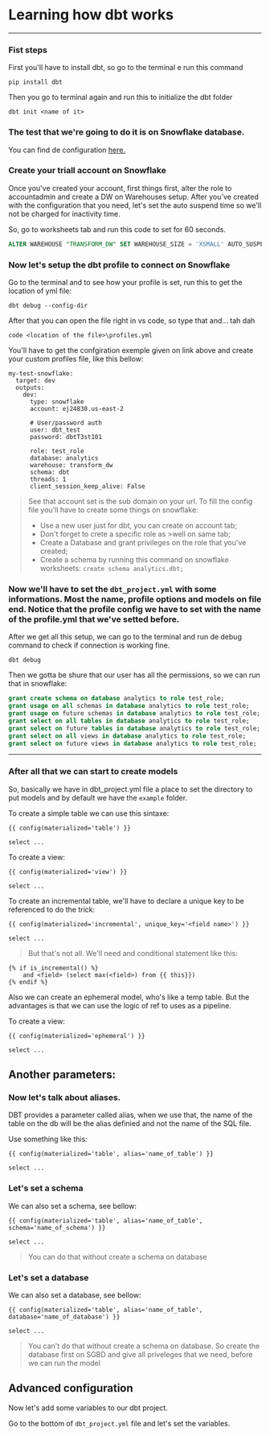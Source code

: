 # Learning how dbt works
____
### Fist steps

First you'll have to install dbt, so go to the terminal e run this command

``` Shell
pip install dbt
```

Then you go to terminal again and run this to initialize the dbt folder

``` Shell
dbt init <name of it>
```

### The test that we're going to do it is on Snowflake database.

You can find de configuration [here.](https://docs.getdbt.com/reference/warehouse-profiles/snowflake-profile)

### Create your triall account on Snowflake
Once you've created your account, first things first, alter the role to accountadmin and create a DW on Warehouses setup.
After you've created with the configuration that you need, let's set the auto suspend time so we'll not be charged for inactivity time.

So, go to worksheets tab and run this code to set for 60 seconds.
``` SQL
ALTER WAREHOUSE "TRANSFORM_DW" SET WAREHOUSE_SIZE = 'XSMALL' AUTO_SUSPEND = 60 AUTO_RESUME = TRUE MIN_CLUSTER_COUNT = 1 MAX_CLUSTER_COUNT = 2 SCALING_POLICY = 'STANDARD' COMMENT = '';
```

### Now let's setup the dbt profile to connect on Snowflake
Go to the terminal and to see how your profile is set, run this to get the location of yml file:

``` Shell
dbt debug --config-dir

```

After that you can  open the file right in vs code, so type that and... tah dah

``` Shell
code <location of the file>\profiles.yml

```

You'll have to get the confgiration exemple given on link above and create your custom profiles file, like this bellow:

``` YML
my-test-snowflake:
  target: dev
  outputs:
    dev:
      type: snowflake
      account: ej24830.us-east-2

      # User/password auth
      user: dbt_test
      password: dbtT3st101

      role: test_role
      database: analytics
      warehouse: transform_dw
      schema: dbt
      threads: 1
      client_session_keep_alive: False

```
> See that account set is the sub domain on your url. To fill the config file you'll have to create some things on snowflake:
>- Use a new user just for dbt, you can create on account tab;
>- Don't forget to crete a specific role as >well on same tab;
>- Create a Database and grant privileges on the role that you've created;
>- Create a schema by running this command on snowflake worksheets: `create schema analytics.dbt;`

### Now we'll have to set the `dbt_project.yml` with some informations. Most the name, profile options and models on file end. Notice that the profile config we have to set with the name of the profile.yml that we've setted before.

After we get all this setup, we can go to the terminal and run de debug command to check if connection is working fine.

``` Shell
dbt debug
```

Then we gotta be shure that our user has all the permissions, so we can run that in snowflake:
``` SQL
grant create schema on database analytics to role test_role;
grant usage on all schemas in database analytics to role test_role;
grant usage on future schemas in database analytics to role test_role;
grant select on all tables in database analytics to role test_role;
grant select on future tables in database analytics to role test_role;
grant select on all views in database analytics to role test_role;
grant select on future views in database analytics to role test_role;
```
____
### After all that we can start to create models
So, basically we have in dbt_project.yml file a place to set the directory to put models and by default we have the `example` folder.

To create a simple table we can use this sintaxe:

``` YML
{{ config(materialized='table') }}

select ...
```

To create a view:

``` YML
{{ config(materialized='view') }}

select ...
```

To create an incremental table, we'll have to declare a unique key to be referenced to do the trick:

``` YML
{{ config(materialized='incremental', unique_key='<field name>') }}

select ...
```
> But that's not all. We'll need and conditional statement like this:

``` YML
{% if is_incremental() %}
    and <field> (select max(<field>) from {{ this}})
{% endif %}

```

Also we can create an ephemeral model, who's like a temp table. But the advantages is that we can use the logic of ref to uses as a pipeline.

To create a view:

``` YML
{{ config(materialized='ephemeral') }}

select ...
```
## Another parameters:
### Now let's talk about aliases.
DBT provides a parameter called alias, when we use that, the name of the table on the db will be the alias definied and not the name of the SQL file.

Use something like this:

``` YML
{{ config(materialized='table', alias='name_of_table') }}

select ...
```

### Let's set a schema

We can also set a schema, see bellow:

``` YML
{{ config(materialized='table', alias='name_of_table', schema='name_of_schema') }}

select ...
```
> You can do that without create a schema on database

### Let's set a database

We can also set a database, see bellow:

``` YML
{{ config(materialized='table', alias='name_of_table', database='name_of_database') }}

select ...
```
> You can't do that without create a schema on database. So create the database first on SGBD and give all priveleges that we need, before we can run the model

## Advanced configuration

Now let's add some variables to our dbt project.

Go to the bottom of `dbt_project.yml` file and let's set the variables.